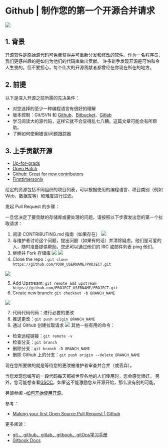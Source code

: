 #  Github | 制作您的第一个开源合并请求

![](https://img-blog.csdnimg.cn/a6a1f4191b574403a987c4e8583f99f5.png)





## 1. 背景
开源软件是原始源代码可免费获得并可重新分发和修改的软件。作为一名程序员，我们更感兴趣的是如何为他们的代码库做出贡献。
许多新手发现开源是可怕和令人生畏的。但不要担心，每个伟大的开源贡献者都曾经在你现在所在的地方。


## 2. 前提
以下是深入开源之前所需的先决条件：

- 对您选择的至少一种编程语言有很好的理解
- 版本控制：Git/SVN 和 [Github](https://github.com/)、[Bitbucket](https://bitbucket.org/product/)、[Gitlab](https://about.gitlab.com/)
- 学习阅读大的源代码，这样它就不会显得乱七八糟。这篇文章可能会有所帮助。
- 了解如何使用错误/问题跟踪器

## 3. 上手贡献开源
- [Up-for-grads](https://up-for-grabs.net/#/)
- [Open Hatch](https://openhatch.org/)
- [Github: Great for new contributors](https://github.com/showcases/great-for-new-contributors)
- [Firsttimersonly](https://www.firsttimersonly.com/)

给定的资源包括不同组织的项目列表，可以根据使用的编程语言、项目类别（例如 Web、数据库等）和难度进行过滤。

发起 Pull Request 的步骤：

一旦您决定了要贡献的存储库或要处理的问题，请按照以下步骤发出您的第一个拉取请求：

1. 阅读 CONTRIBUTING.md 指南（如果存在）
![](https://img-blog.csdnimg.cn/571c4d3bbf4e4198aecc2d87b6e01b87.png)
2. 与维护者讨论这个问题，提出问题（如果有的话）并清除疑虑。他们是可爱的人，随时准备提供帮助。您还可以通过他们的 IRC 或邮件列表 ping 他们。
3. 继续并 Fork 存储库
![](https://img-blog.csdnimg.cn/f9eef8e76b2042f18decf2e0f3f5a051.png)
![](https://img-blog.csdnimg.cn/2fa7fb9a39f046c5be5941e7420eb95d.png)
4. Clone the repo：`git clone https://github.com/YOUR_USERNAME/PROJECT.git`

![](https://img-blog.csdnimg.cn/8a8db4b88196412681e7a06c868409c3.png)

5. Add Upstream: `git remote add upstream https://github.com/PROJECT_USERNAME/PROJECT.git`
6. Create new branch: `git checkout -b BRANCH_NAME`

![](https://img-blog.csdnimg.cn/33ea27323f0d4705bfa0ad642141f120.png)

7. 代码代码代码：进行必要的更改
8. 推送更改：`git push origin BRANCH_NAME`
9. 通过 Github 创建拉取请求
 ![](https://img-blog.csdnimg.cn/539de6dbd6e6406c913b529358ef0d31.png)
其他一些有用的命令：

- 检查远程链接：`git remote -v`
- 检查分支：`git branch`
- 删除分支`：git branch -D BRANCH_NAME`
- 删除 Github 上的分支：`git push origin --delete BRANCH_NAME`

现在您所要做的就是等待您的更改被维护者审查并合并（或丢弃）。

当您发现您编写的一段代码每天都被世界各地的人们使用时，您会感觉很好。
另外，您可能想查看[GSOC](https://summerofcode.withgoogle.com/)。如果这不能激励您从开源开始，那么没有别的可能。

另请参阅 –[如何开始使用开源](https://www.geeksforgeeks.org/contributing-to-open-source-getting-started/)。

参考：
- [Making your first Open Source Pull Request | Github](https://www.geeksforgeeks.org/making-first-open-source-pull-request/?ref=rp)

更多阅读：
- [git 、github、gitlab、gitbook、gitOps学习手册](https://ghostwritten.blog.csdn.net/article/details/121107739)
- [Gitbook Docs](https://smoothies.com.cn/gitbook-docs/Overview.html)
